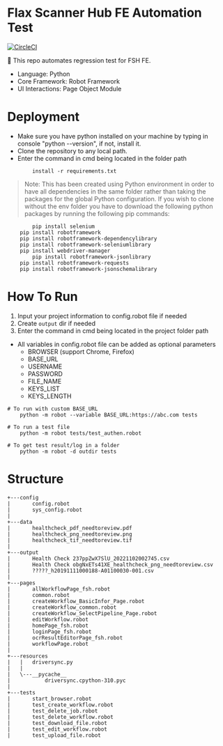 # Flax Scanner Hub FE Automation Test
[![CircleCI](https://circleci.com/gh/Cinnamon/ninja-fe-auto-test.svg?style=shield&circle-token=d69c9bdbaab2d501cedb8dcdd1371039d345eb22)](https://circleci.com/gh/Cinnamon/ninja-fe-auto-test)

🤖 This repo automates regression test for FSH FE.
- Language: Python
- Core Framework: Robot Framework
- UI Interactions: Page Object Module

# Deployment
- Make sure you have python installed on your machine by typing in console "python --version", if not, install it.
- Clone the repository to any local path.
- Enter the command in cmd being located in the folder path
```
        install -r requirements.txt
```

> Note: This has been created using Python environment in order to have all dependencies in the same folder 
> rather than taking the packages for the global Python configuration. 
> If you wish to clone without the env folder you have to download the following python packages 
> by running the following pip commands:
```
        pip install selenium 
	pip install robotframework 
	pip install robotframework-dependencylibrary
	pip install robotframework-seleniumlibrary
	pip install webdriver-manager
     	pip install robotframework-jsonlibrary
	pip install robotframework-requests
	pip install robotframework-jsonschemalibrary
```
# How To Run
1. Input your project information to config.robot file if needed 
2. Create `output` dir if needed
3. Enter the command in cmd being located in the project folder path
- All variables in config.robot file can be added as optional parameters
    - BROWSER (support Chrome, Firefox)
    - BASE_URL
    - USERNAME
    - PASSWORD
    - FILE_NAME
    - KEYS_LIST
    - KEYS_LENGTH
```
# To run with custom BASE_URL
    python -m robot --variable BASE_URL:https://abc.com tests 
    
# To run a test file
    python -m robot tests/test_authen.robot    
    
# To get test result/log in a folder
    python -m robot -d outdir tests
```
#  Structure 
```
+---config
|       config.robot
|       sys_config.robot
|       
+---data
|       healthcheck_pdf_needtoreview.pdf
|       healthcheck_png_needtoreview.png
|       healthcheck_tif_needtoreview.tif
|       
+---output
|       Health Check 237ppZwX7SlU_20221102002745.csv
|       Health Check obgNxETs41XE_healthcheck_png_needtoreview.csv
|       ?????_h20191111000188-A01100030-001.csv
|       
+---pages
|       allWorkflowPage_fsh.robot
|       common.robot
|       createWorkflow_BasicInfor_Page.robot
|       createWorkflow_common.robot
|       createWorkflow_SelectPipeline_Page.robot
|       editWorkflow.robot
|       homePage_fsh.robot
|       loginPage_fsh.robot
|       ocrResultEditorPage_fsh.robot
|       workflowPage.robot
|       
+---resources
|   |   driversync.py
|   |   
|   \---__pycache__
|           driversync.cpython-310.pyc
|           
+---tests
|       start_browser.robot
|       test_create_workflow.robot
|       test_delete_job.robot
|       test_delete_workflow.robot
|       test_download_file.robot
|       test_edit_workflow.robot
|       test_upload_file.robot
```
